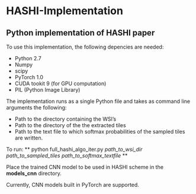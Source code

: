 # HASHI-Implementation

## Python implementation of HASHI paper


To use this implementation, the following depencies are needed:


* Python 2.7
* Numpy
* scipy
* PyTorch 1.0
* CUDA tookit 9 (for GPU computation)
* PIL (Python Image Library)

The implementation runs as a single Python file and takes as command line arguments the following:

* Path to the directory containing the WSI’s
* Path to the directory of the the extracted tiles
* Path to the text file to which softmax probabilities of the sampled tiles are written.


To run:
** python full_hashi_algo_iter.py *path_to_wsi_dir*  *path_to_sampled_tiles*  *path_to_softmax_textfile* **

Place the trained CNN model to be used in HASHI scheme in the **models_cnn** directory.

Currently, CNN models built in PyTorch are supported.
